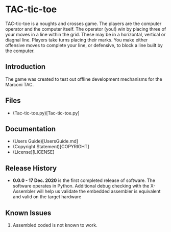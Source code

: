 # TAC-tic-toe

TAC-tic-toe is a noughts and crosses game.  The players are the computer operator and the computer itself. The operator (you!) win by placing three of your moves in a line within the grid. These may be in a horizontal, vertical or diagnal line. Players take turns placing their marks. You make either offensive moves to complete your line, or defensive, to block a line built by the computer.

## Introduction 

The game was created to test out offline development mechanisms for the Marconi TAC.  

## Files

- (Tac-tic-toe.py)[Tac-tic-toe.py]

## Documentation

- (Users Guide)[UsersGuide.md]
- (Copyright Statement)[COPYRIGHT]
- (License)[LICENSE]

## Release History

- **0.0.0 - 17 Dec. 2020** is the first completed release of software. The software operates in Python.  Additional debug checking with the X-Assembler will help us validate the embedded assembler is equivalent and valid on the target hardware

## Known Issues

1. Assembled coded is not known to work.